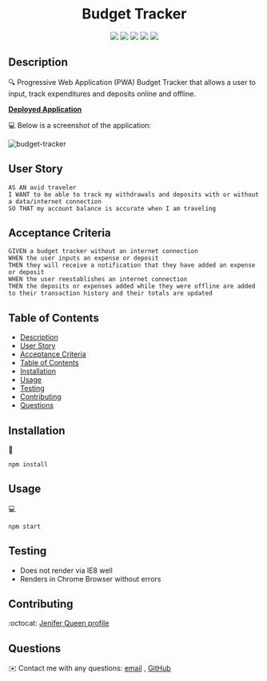 <h1 align="center"> Budget Tracker</h1>
  
<p align="center"></p>
  
<p align="center">
    <img src="https://img.shields.io/badge/javascript-yellow" />
    <img src="https://img.shields.io/badge/express-orange" />
    <img src="https://img.shields.io/badge/MongoDB-red"  />
    <img src="https://img.shields.io/badge/mongoose-blue"  />
    <img src="https://img.shields.io/badge/IndexedDB-purple"  />
  </p>
   
## Description

🔍 Progressive Web Application (PWA) Budget Tracker that allows a user to input, track expenditures and deposits online and offline.

**[Deployed Application](https://______herokuapp.com/)**
  
💻 Below is a screenshot of the application:
  
![budget-tracker](screenshot.PNG)

## User Story

```
AS AN avid traveler
I WANT to be able to track my withdrawals and deposits with or without a data/internet connection
SO THAT my account balance is accurate when I am traveling 
```

## Acceptance Criteria

```
GIVEN a budget tracker without an internet connection
WHEN the user inputs an expense or deposit
THEN they will receive a notification that they have added an expense or deposit
WHEN the user reestablishes an internet connection
THEN the deposits or expenses added while they were offline are added to their transaction history and their totals are updated
```
   
## Table of Contents
- [Description](#description)
- [User Story](#user-story)
- [Acceptance Criteria](#acceptance-criteria)
- [Table of Contents](#table-of-contents)
- [Installation](#installation)
- [Usage](#usage)
- [Testing](#testing)
- [Contributing](#contributing)
- [Questions](#questions)

## Installation
💾   

`npm install`
  
## Usage
💻   
  
`npm start`


## Testing

* Does not render via IE8 well
* Renders in Chrome Browser without errors

## Contributing
:octocat: [Jenifer Queen profile](https://queen-stack.github.io/profile/)

## Questions
✉️ Contact me with any questions: [email](mailto:jenf_queen@yahoo.com) , [GitHub](https://github.com/queen-stack)<br/>
